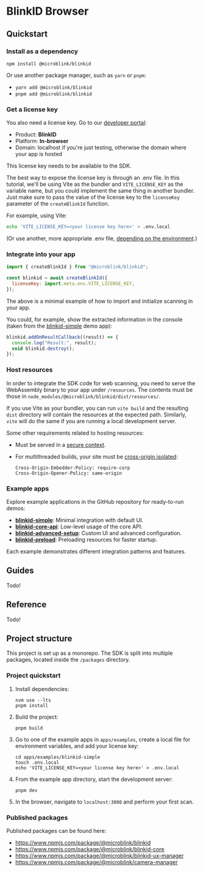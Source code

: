 # BlinkID Browser

## Quickstart

### Install as a dependency

```
npm install @microblink/blinkid
```

Or use another package manager, such as `yarn` or `pnpm`:

- `yarn add @microblink/blinkid`
- `pnpm add @microblink/blinkid`

### Get a license key

You also need a license key. Go to our [developer portal](https://developer.microblink.com/license/new):

- Product: **BlinkID**
- Platform: **In-browser**
- Domain: localhost if you're just testing, otherwise the domain where your app is hosted

This license key needs to be available to the SDK.

The best way to expose the license key is through an .env file. In this tutorial, we'll be using Vite as the bundler and `VITE_LICENSE_KEY` as the variable name, but you could implement the same thing in another bundler. Just make sure to pass the value of the license key to the `licenseKey` parameter of the `createBlinkId` function.

For example, using Vite:

```bash
echo 'VITE_LICENSE_KEY=<your license key here>' > .env.local
```

(Or use another, more appropriate .env file, [depending on the environment](https://vite.dev/guide/env-and-mode#env-files).)

### Integrate into your app

```js
import { createBlinkId } from "@microblink/blinkid";

const blinkid = await createBlinkId({
  licenseKey: import.meta.env.VITE_LICENSE_KEY,
});
```

The above is a minimal example of how to import and initialize scanning in your app.

You could, for example, show the extracted information in the console (taken from the [blinkid-simple](https://github.com/BlinkID/blinkid-web/tree/main/apps/examples/blinkid-simple) demo app):


```js
blinkid.addOnResultCallback((result) => {
  console.log("Result:", result);
  void blinkid.destroy();
});
```

### Host resources

In order to integrate the SDK code for web scanning, you need to serve the WebAssembly binary to your app under `/resources`. The contents must be those in `node_modules/@microblink/blinkid/dist/resources/`.

If you use Vite as your bundler, you can run `vite build` and the resulting `dist` directory will contain the resources at the expected path. Similarly, `vite` will do the same if you are running a local development server.

Some other requirements related to hosting resources:

- Must be served in a [secure context](https://developer.mozilla.org/en-US/docs/Web/Security/Secure_Contexts).
- For multithreaded builds, your site must be [cross-origin isolated](https://web.dev/articles/why-coop-coep):

  ```
  Cross-Origin-Embedder-Policy: require-corp
  Cross-Origin-Opener-Policy: same-origin
  ```

### Example apps

Explore example applications in the GitHub repository for ready-to-run demos:

- **[blinkid-simple](https://github.com/BlinkID/blinkid-web/tree/main/apps/examples/blinkid-simple)**: Minimal integration with default UI.
- **[blinkid-core-api](https://github.com/BlinkID/blinkid-web/tree/main/apps/examples/blinkid-core-api)**: Low-level usage of the core API.
- **[blinkid-advanced-setup](https://github.com/BlinkID/blinkid-web/tree/main/apps/examples/blinkid-advanced-setup)**: Custom UI and advanced configuration.
- **[blinkid-preload](https://github.com/BlinkID/blinkid-web/tree/main/apps/examples/blinkid-preload)**: Preloading resources for faster startup.

Each example demonstrates different integration patterns and features.

## Guides

Todo!

## Reference

Todo!

## Project structure

This project is set up as a monorepo. The SDK is split into multiple packages, located inside the `/packages` directory.

### Project quickstart

1. Install dependencies:

   ```
   nvm use --lts
   pnpm install
   ```

2. Build the project:

   ```
   pnpm build
   ```


4. Go to one of the example apps in `apps/examples`, create a local file for environment variables, and add your license key:

   ```
   cd apps/examples/blinkid-simple
   touch .env.local
   echo 'VITE_LICENSE_KEY=<your license key here>' > .env.local
   ```

5. From the example app directory, start the development server:

   ```
   pnpm dev
   ```

6. In the browser, navigate to `localhost:3000` and perform your first scan.


### Published packages

Published packages can be found here:

- https://www.npmjs.com/package/@microblink/blinkid
- https://www.npmjs.com/package/@microblink/blinkid-core
- https://www.npmjs.com/package/@microblink/blinkid-ux-manager
- https://www.npmjs.com/package/@microblink/camera-manager